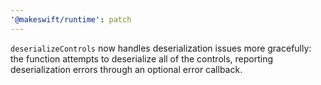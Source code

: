 ```yaml
---
'@makeswift/runtime': patch
---
```


`deserializeControls` now handles deserialization issues more gracefully:
the function attempts to deserialize all of the controls, reporting
deserialization errors through an optional error callback.
